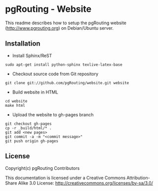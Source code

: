 # pgRouting - Website

This readme describes how to setup the pgRouting website (http://www.pgrouting.org) on Debian/Ubuntu server.

## Installation

* Install Sphinx/ReST

```
sudo apt-get install python-sphinx texlive-latex-base
```

* Checkout source code from Git repository

```
git clone git://github.com/pgRouting/website.git website
```

* Build website in HTML 

```
cd website
make html
```

* Upload the website to gh-pages branch

```
git checkout gh-pages 
cp -r _build/html/* . 
git add <new pages>
git commit -a -m "<commit message>" 
git push origin gh-pages
```

## License

Copyright(c) pgRouting Contributors

This documentation is licensed under a Creative Commons Attribution-Share Alike 3.0 License: http://creativecommons.org/licenses/by-sa/3.0/

